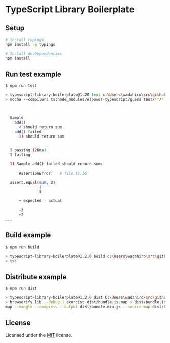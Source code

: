 # TypeScript Library Boilerplate

## Setup

```bash
# Install typings
npm install -g typings

# Install devDependencies
npm install
```

## Run test example

```bash
$ npm run test

> typescript-library-boilerplate@1.20 test c:\Users\wadahiro\src\github.com\wadahiro\typescript-library-boilerplate
> mocha --compilers ts:node_modules/espower-typescript/guess test/**/*.ts



  Sample
    add()
      √ should return sum
    add() failed
      1) should return sum


  1 passing (26ms)
  1 failing

  1) Sample add() failed should return sum:

      AssertionError:   # file.ts:16

  assert.equal(sum, 2)
               |
               3

      + expected - actual

      -3
      +2
...
```

## Build example

```bash
$ npm run build

> typescript-library-boilerplate@1.2.0 build c:\Users\wadahiro\src\github.com\wadahiro\typescript-library-boilerplate
> tsc


```

## Distribute example

```bash
$ npm run dist

> typescript-library-boilerplate@1.2.0 dist C:\Users\wadahiro\src\github.com\wadahiro\typescript-library-boilerplate
> browserify lib --debug | exorcist dist/bundle.js.map > dist/bundle.js && uglifyjs dist/bundle.js --in-source-map dist/bundle.js.
map --mangle --compress --output dist/bundle.min.js --source-map dist/bundle.min.js.map


```


## License

Licensed under the [MIT](/LICENSE.txt) license.


